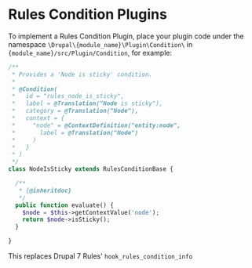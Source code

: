# Rules Condition Plugins

To implement a Rules Condition Plugin, place your plugin code under the namespace ```\Drupal\{module_name}\Plugin\Condition\``` in ```{module_name}/src/Plugin/Condition```, for example:

```php
/**
 * Provides a 'Node is sticky' condition.
 *
 * @Condition(
 *   id = "rules_node_is_sticky",
 *   label = @Translation("Node is sticky"),
 *   category = @Translation("Node"),
 *   context = {
 *     "node" = @ContextDefinition("entity:node",
 *       label = @Translation("Node")
 *     )
 *   }
 * )
 */
class NodeIsSticky extends RulesConditionBase {

  /**
   * {@inheritdoc}
   */
  public function evaluate() {
    $node = $this->getContextValue('node');
    return $node->isSticky();
  }

}
```
This replaces Drupal 7 Rules' ```hook_rules_condition_info```
